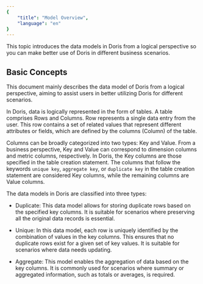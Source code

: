 ```yaml
---
{
    "title": "Model Overview",
    "language": "en"
}
---
```


<!--
Licensed to the Apache Software Foundation (ASF) under one
or more contributor license agreements.  See the NOTICE file
distributed with this work for additional information
regarding copyright ownership.  The ASF licenses this file
to you under the Apache License, Version 2.0 (the
"License"); you may not use this file except in compliance
with the License.  You may obtain a copy of the License at

  http://www.apache.org/licenses/LICENSE-2.0

Unless required by applicable law or agreed to in writing,
software distributed under the License is distributed on an
"AS IS" BASIS, WITHOUT WARRANTIES OR CONDITIONS OF ANY
KIND, either express or implied.  See the License for the
specific language governing permissions and limitations
under the License.
-->


This topic introduces the data models in Doris from a logical perspective so you can make better use of Doris in different business scenarios.

## Basic Concepts

This document mainly describes the data model of Doris from a logical perspective, aiming to assist users in better utilizing Doris for different scenarios.

In Doris, data is logically represented in the form of tables. A table comprises Rows and Columns. Row represents a single data entry from the user. This row contains a set of related values that represent different attributes or fields, which are defined by the columns (Column) of the table.

Columns can be broadly categorized into two types: Key and Value. From a business perspective, Key and Value can correspond to dimension columns and metric columns, respectively. In Doris, the Key columns are those specified in the table creation statement. The columns that follow the keywords `unique key`, `aggregate key`, or `duplicate key` in the table creation statement are considered Key columns, while the remaining columns are Value columns.

The data models in Doris are classified into three types:

- Duplicate: This data model allows for storing duplicate rows based on the specified key columns. It is suitable for scenarios where preserving all the original data records is essential.

- Unique: In this data model, each row is uniquely identified by the combination of values in the key columns. This ensures that no duplicate rows exist for a given set of key values. It is suitable for scenarios where data needs updating.

- Aggregate: This model enables the aggregation of data based on the key columns. It is commonly used for scenarios where summary or aggregated information, such as totals or averages, is required.

